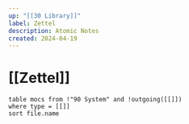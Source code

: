 ```yaml
---
up: "[[30 Library]]"
label: Zettel
description: Atomic Notes
created: 2024-04-19
---
```

# [[Zettel]]

```dataview
table mocs from !"90 System" and !outgoing([[]])
where type = [[]]
sort file.name
```
